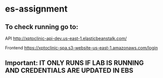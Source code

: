 # es-assignment

## To check running go to:

API
http://xptoclinic-api-dev.us-east-1.elasticbeanstalk.com/

Frontend
https://xptoclinic-spa.s3-website-us-east-1.amazonaws.com/login

## Important: IT ONLY RUNS IF LAB IS RUNNING AND CREDENTIALS ARE UPDATED IN EBS